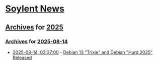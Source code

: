 # [Soylent News](../../../README.md)

## [Archives](../../index.md) for [2025](../index.md)

### [Archives](../../index.md) for [2025-08-14](index.md)

* [2025-08-14, 03:37:00](https://soylentnews.org/article.pl?sid=25/08/12/180244&from=rss) - [Debian 13 \"Trixie\" and Debian \"Hurd 2025\" Released](https://soylentnews.org/article.pl?sid=25/08/12/180244&from=rss)
